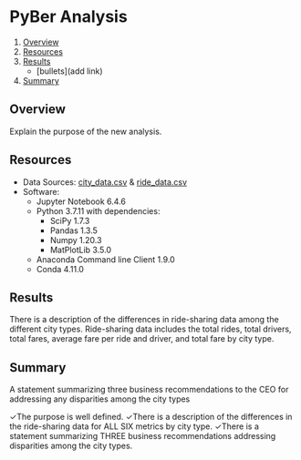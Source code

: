 # PyBer Analysis

1. [Overview](https://github.com/catsdata/PyBer_Analysis#overview)
2. [Resources](https://github.com/catsdata/PyBer_Analysis#resources)
3. [Results](https://github.com/catsdata/PyBer_Analysis#results)
    - [bullets](add link)
4. [Summary](https://github.com/catsdata/PyBer_Analysis#summary)


## Overview
Explain the purpose of the new analysis.

## Resources
- Data Sources: [city_data.csv](https://github.com/catsdata/PyBer_Analysis/blob/main/Resources/city_data.csv) & [ride_data.csv](https://github.com/catsdata/PyBer_Analysis/blob/main/Resources/ride_data.csv)
- Software: 
    - Jupyter Notebook 6.4.6
    - Python 3.7.11 with dependencies: 
        - SciPy 1.7.3
        - Pandas 1.3.5
        - Numpy 1.20.3 
        - MatPlotLib 3.5.0
    - Anaconda Command line Client 1.9.0
    - Conda 4.11.0


## Results
There is a description of the differences in ride-sharing data among the different city types. 
Ride-sharing data includes the total rides, total drivers, total fares, average fare per ride and driver, and total fare by city type.

## Summary
A statement summarizing three business recommendations to the CEO for addressing any disparities among the city types

✓The purpose is well defined. ✓There is a description of the differences in the ride-sharing data for ALL SIX metrics by city type. ✓There is a statement summarizing THREE business recommendations addressing disparities among the city types.
